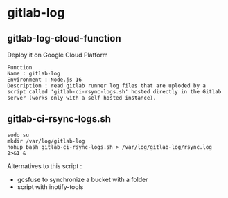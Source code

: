 # gitlab-log

## gitlab-log-cloud-function

Deploy it on Google Cloud Platform

```
Function
Name : gitlab-log
Environment : Node.js 16
Description : read gitlab runner log files that are uploded by a script called 'gitlab-ci-rsync-logs.sh' hosted directly in the Gitlab server (works only with a self hosted instance).
```

## gitlab-ci-rsync-logs.sh

```
sudo su
mkdir /var/log/gitlab-log
nohup bash gitlab-ci-rsync-logs.sh > /var/log/gitlab-log/rsync.log 2>&1 &
```

Alternatives to this script :
- gcsfuse to synchronize a bucket with a folder
- script with inotify-tools
